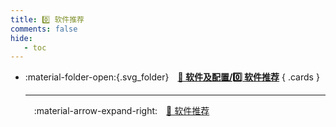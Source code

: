 ```yaml
---
title: 0️⃣ 软件推荐
comments: false
hide:
   - toc
---
```


<div class="grid cards index-info" markdown>

-   :material-folder-open:{.svg_folder}&emsp;__[🎀 软件及配置/0️⃣ 软件推荐](./index.md)__
{ .cards }

	---

	&emsp;:material-arrow-expand-right:&emsp;[🤩️ 软件推荐](./A.md)

</div>